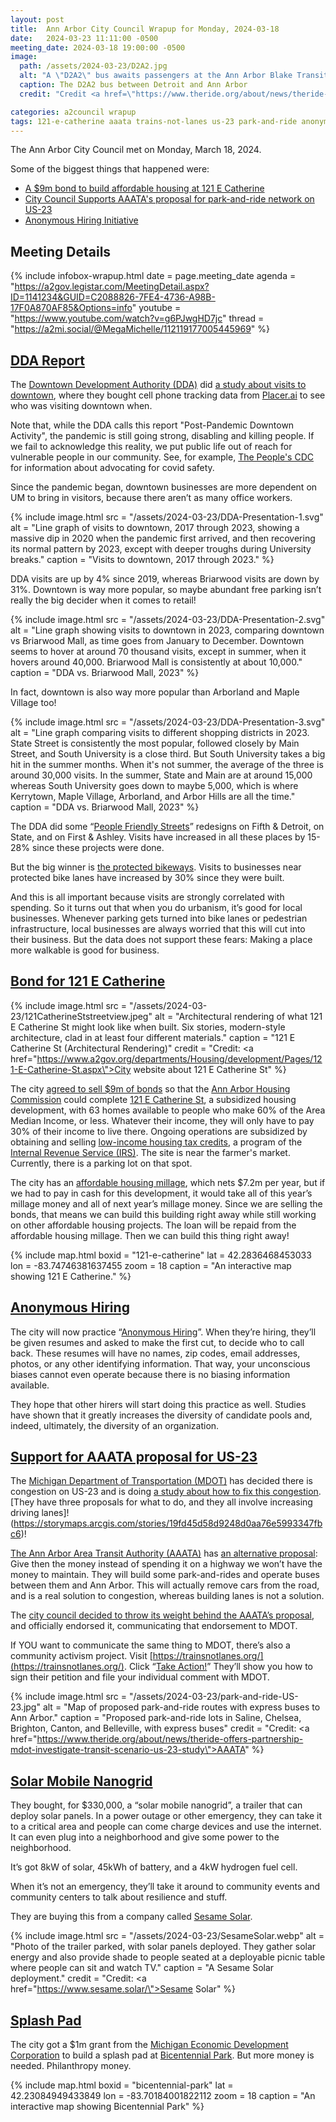 ```yaml
---
layout: post
title:  Ann Arbor City Council Wrapup for Monday, 2024-03-18
date:   2024-03-23 11:11:00 -0500
meeting_date: 2024-03-18 19:00:00 -0500
image:
  path: /assets/2024-03-23/D2A2.jpg
  alt: "A \"D2A2\" bus awaits passengers at the Ann Arbor Blake Transit Station, to take them to Detroit."
  caption: The D2A2 bus between Detroit and Ann Arbor
  credit: "Credit <a href=\"https://www.theride.org/about/news/theride-offers-partnership-mdot-investigate-transit-scenario-us-23-study\">AAATA</a>."

categories: a2council wrapup
tags: 121-e-catherine aaata trains-not-lanes us-23 park-and-ride anonymous-hiring dda solar-mobile-nanogrid resilience splash-pad
---
```


<span class="h-event">The <span class="p-name">Ann Arbor City Council met</span> on <time class="dt-start" datetime="2024-03-18T19:00-0500">Monday, March 18, 2024</time>.</span>

Some of the biggest things that happened were:
* [A $9m bond to build affordable housing at 121 E Catherine](#bond-for-121-e-catherine)
* [City Council Supports AAATA's proposal for park-and-ride network on US-23](#support-for-aaata-proposal-for-us-23)
* [Anonymous Hiring Initiative](#anonymous-hiring)


<!--more-->

## Meeting Details

{% include infobox-wrapup.html 
  date    = page.meeting_date
  agenda  = "https://a2gov.legistar.com/MeetingDetail.aspx?ID=1141234&GUID=C2088826-7FE4-4736-A98B-17F0A870AF85&Options=info"
  youtube = "https://www.youtube.com/watch?v=g6PJwgHD7jc"
  thread  = "https://a2mi.social/@MegaMichelle/112119177005445969"
%}

## [DDA Report](https://a2gov.legistar.com/LegislationDetail.aspx?ID=6563496&GUID=1F545956-93A4-4A5F-92AE-1B7E615E7B93&Options=&Search=)

The [Downtown Development Authority (DDA)](https://www.a2dda.org/) did [a study about visits to downtown](https://a2gov.legistar.com/View.ashx?M=F&ID=12756670&GUID=1D5B2242-2756-4D80-A260-06CC7DE3C129), where they bought cell phone tracking data from [Placer.ai](https://www.placer.ai/) to see who was visiting downtown when.

Note that, while the DDA calls this report "Post-Pandemic Downtown Activity", the pandemic is still going strong, disabling and killing people.  If we fail to acknowledge this reality, we put public life out of reach for vulnerable people in our community.  See, for example, [The People's CDC](https://peoplescdc.org/) for information about advocating for covid safety.

Since the pandemic began, downtown businesses are more dependent on UM to bring in visitors, because there aren’t as many office workers.

{% include image.html
  src = "/assets/2024-03-23/DDA-Presentation-1.svg"
  alt = "Line graph of visits to downtown, 2017 through 2023, showing a massive dip in 2020 when the pandemic first arrived, and then recovering its normal pattern by 2023, except with deeper troughs during University breaks."
  caption = "Visits to downtown, 2017 through 2023."
%}


DDA visits are up by 4% since 2019, whereas Briarwood visits are down by 31%.  Downtown is way more popular, so maybe abundant free parking isn’t really the big decider when it comes to retail!

{% include image.html
  src = "/assets/2024-03-23/DDA-Presentation-2.svg"
  alt = "Line graph showing visits to downtown in 2023, comparing downtown vs Briarwood Mall, as time goes from January to December. Downtown seems to hover at around 70 thousand visits, except in summer, when it hovers around 40,000.  Briarwood Mall is consistently at about 10,000."
  caption = "DDA vs. Briarwood Mall, 2023"
%}


In fact, downtown is also way more popular than Arborland and Maple Village too!

{% include image.html
  src = "/assets/2024-03-23/DDA-Presentation-3.svg"
  alt = "Line graph comparing visits to different shopping districts in 2023. State Street is consistently the most popular, followed closely by Main Street, and South University is a close third.  But South University takes a big hit in the summer months.  When it's not summer, the average of the three is around 30,000 visits.  In the summer, State and Main are at around 15,000 whereas South University goes down to maybe 5,000, which is where Kerrytown, Maple Village, Arborland, and Arbor Hills are all the time."
  caption = "DDA vs. Briarwood Mall, 2023"
%}


The DDA did some “[People Friendly Streets](https://www.a2dda.org/people-friendly-streets/)” redesigns on Fifth & Detroit, on State, and on First & Ashley.  Visits have increased in all these places by 15-28% since these projects were done.

But the big winner is [the protected bikeways](https://www.a2dda.org/people-friendly-streets/using-bikeway/).  Visits to businesses near protected bike lanes have increased by 30% since they were built.

And this is all important because visits are strongly correlated with spending.  So it turns out that when you do urbanism, it’s good for local businesses.  Whenever parking gets turned into bike lanes or pedestrian infrastructure, local businesses are always worried that this will cut into their business.  But the data does not support these fears:  Making a place more walkable is good for business.

## [Bond for 121 E Catherine](https://a2gov.legistar.com/LegislationDetail.aspx?ID=6566282&GUID=2CDCBC96-F17F-44A4-B2B2-36EA6A8BA2DF&Options=&Search=)

{% include image.html
  src = "/assets/2024-03-23/121CatherineStstreetview.jpeg"
  alt = "Architectural rendering of what 121 E Catherine St might look like when built. Six stories, modern-style architecture, clad in at least four different materials."
  caption = "121 E Catherine St (Architectural Rendering)"
  credit = "Credit: <a href=\"https://www.a2gov.org/departments/Housing/development/Pages/121-E-Catherine-St.aspx\">City website about 121 E Catherine St</a>"
%}

The city [agreed to sell $9m of bonds](https://a2gov.legistar.com/LegislationDetail.aspx?ID=6566282&GUID=2CDCBC96-F17F-44A4-B2B2-36EA6A8BA2DF&Options=&Search=) so that the [Ann Arbor Housing Commission](https://www.a2gov.org/departments/Housing/Pages/default.aspx) could complete [121 E Catherine St](https://www.a2gov.org/departments/Housing/development/Pages/121-E-Catherine-St.aspx), a subsidized housing development, with 63 homes available to people who make 60% of the Area Median Income, or less.  Whatever their income, they will only have to pay 30% of their income to live there.  Ongoing operations are subsidized by obtaining and selling [low-income housing tax credits](https://www.law.cornell.edu/uscode/text/26/42), a program of the [Internal Revenue Service (IRS)](https://www.irs.gov/).  The site is near the farmer's market.  Currently, there is a parking lot on that spot.

The city has an [affordable housing millage](https://www.a2gov.org/departments/Housing/Pages/Affordable-Housing-Millage.aspx), which nets $7.2m per year, but if we had to pay in cash for this development, it would take all of this year’s millage money and all of next year’s millage money.  Since we are selling the bonds, that means we can build this building right away while still working on other affordable housing projects.  The loan will be repaid from the affordable housing millage.  Then we can build this thing right away!

{% include map.html
  boxid     = "121-e-catherine"
  lat       = 42.2836468453033
  lon       = -83.74746381637455
  zoom      = 18
  caption   = "An interactive map showing 121 E Catherine."
%}

## [Anonymous Hiring](https://a2gov.legistar.com/LegislationDetail.aspx?ID=6575132&GUID=75518D9E-7B11-49D2-AED4-CC80AE328214&Options=&Search=)

The city will now practice “[Anonymous Hiring](https://a2gov.legistar.com/LegislationDetail.aspx?ID=6575132&GUID=75518D9E-7B11-49D2-AED4-CC80AE328214&Options=&Search=)”.  When they’re hiring, they’ll be given resumes and asked to make the first cut, to decide who to call back.  These resumes will have no names, zip codes, email addresses, photos, or any other identifying information.  That way, your unconscious biases cannot even operate because there is no biasing information available.

They hope that other hirers will start doing this practice as well.  Studies have shown that it greatly increases the diversity of candidate pools and, indeed, ultimately, the diversity of an organization.

## [Support for AAATA proposal for US-23](https://a2gov.legistar.com/LegislationDetail.aspx?ID=6572576&GUID=3D17F674-0F3E-4589-B8F6-EC7E7178E620&Options=&Search=)

The [Michigan Department of Transportation (MDOT)](https://www.michigan.gov/mdot) has decided there is congestion on US-23 and is doing [a study about how to fix this congestion](https://www.michigan.gov/mdot/projects-studies/studies/traffic-and-environmental-linkages-studies/us-23-improvement-project-study-ann-arbor).  [They have three proposals for what to do, and they all involve increasing driving lanes]!(https://storymaps.arcgis.com/stories/19fd45d58d9248d0aa76e5993347fbc6)!

[The Ann Arbor Area Transit Authority (AAATA)](https://theride.org) has [an alternative proposal](https://www.theride.org/about/news/theride-offers-partnership-mdot-investigate-transit-scenario-us-23-study):  Give then the money instead of spending it on a highway we won’t have the money to maintain.  They will build some park-and-rides and operate buses between them and Ann Arbor.  This will actually remove cars from the road, and is a real solution to congestion, whereas building lanes is not a solution.

The [city council decided to throw its weight behind the AAATA’s proposal](https://a2gov.legistar.com/LegislationDetail.aspx?ID=6572576&GUID=3D17F674-0F3E-4589-B8F6-EC7E7178E620&Options=&Search=&FullText=1), and officially endorsed it, communicating that endorsement to MDOT.

If YOU want to communicate the same thing to MDOT, there’s also a community activism project.  Visit [https://trainsnotlanes.org/](https://trainsnotlanes.org/).  Click “[Take Action!](https://trainsnotlanes.org/take-action)”  They’ll show you how to sign their petition and file your individual comment with MDOT.

{% include image.html
  src = "/assets/2024-03-23/park-and-ride-US-23.jpg"
  alt = "Map of proposed park-and-ride routes with express buses to Ann Arbor."
  caption = "Proposed park-and-ride lots in Saline, Chelsea, Brighton, Canton, and Belleville, with express buses"
  credit = "Credit: <a href=\"https://www.theride.org/about/news/theride-offers-partnership-mdot-investigate-transit-scenario-us-23-study\">AAATA</a>"
%}

## [Solar Mobile Nanogrid](https://a2gov.legistar.com/LegislationDetail.aspx?ID=6566279&GUID=570FD956-DA71-4E55-8DD8-9D77AA486801&Options=&Search=)

They bought, for $330,000, a “solar mobile nanogrid”, a trailer that can deploy solar panels.  In a power outage or other emergency, they can take it to a critical area and people can come charge devices and use the internet.  It can even plug into a neighborhood and give some power to the neighborhood.

It’s got 8kW of solar, 45kWh of battery, and a 4kW hydrogen fuel cell.

When it’s not an emergency, they’ll take it around to community events and community centers to talk about resilience and stuff.

They are buying this from a company called [Sesame Solar](https://www.sesame.solar/).

{% include image.html
  src = "/assets/2024-03-23/SesameSolar.webp"
  alt = "Photo of the trailer parked, with solar panels deployed. They gather solar energy and also provide shade to people seated at a deployable picnic table where people can sit and watch TV."
  caption = "A Sesame Solar deployment."
  credit = "Credit: <a href=\"https://www.sesame.solar/\">Sesame Solar</a>"
%}

## [Splash Pad](https://a2gov.legistar.com/LegislationDetail.aspx?ID=6568175&GUID=7C6DE278-C9DD-47FD-AEBF-31BD0B4A47F9&Options=&Search=)

The city got a $1m grant from the [Michigan Economic Development Corporation](https://www.michiganbusiness.org/) to build a splash pad at [Bicentennial Park](https://www.a2gov.org/departments/Parks-Recreation/parks-places/pages/southeastarea.aspx).  But more money is needed.  Philanthropy money.

{% include map.html
  boxid     = "bicentennial-park"
  lat       = 42.23084949433849
  lon       = -83.70184001822112
  zoom      = 18
  caption   = "An interactive map showing Bicentennial Park"
%}
